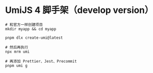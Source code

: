 # UmiJS 4 脚手架（develop version）

```shell
# 和官方一样创建项目
mkdir myapp && cd myapp

pnpm dlx create-umi@latest

# 然后再执行
npx mrm umi

# 再添加 Prettier、Jest、Precommit
pnpm umi g
```
